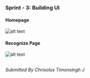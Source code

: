 ### Sprint - 3: Building UI 
#### Homepage
![alt text](https://github.com/Chrisolus/images/blob/main/Screenshot%20(439).png)
#### Recognize Page
![alt text](https://github.com/Chrisolus/images/blob/main/Screenshot%20(440).png)
<br><br>
<footer><i>Submitted By Chrisolus Timonsingh J<i></footer>
